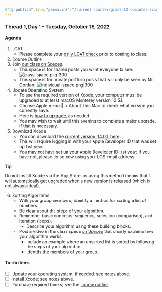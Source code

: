 ```yaml
---
{"dg-publish":true,"permalink":"/current-courses/grade-12-computer-science/thread-1/day-1/","dgHomeLink":false}
---
```


### Thread 1, Day 1 - Tuesday, October 18, 2022
#### Agenda
1. LCAT
	- Please complete your [daily LCAT check](https://lcat.lcs.on.ca) prior to coming to class.
2. [Course Outline](https://tinyurl.com/lcscs22-g12-sco)
3. Join [our class on Spaces](https://ca.spacesedu.com/class/CA-C0fNK8br).
	- This space is for shared posts you want everyone to see:
	  ![class-space.png|300](/img/user/Attachments/class-space.png)
	- This space is for private portfolio posts that will only be seen by Mr. Gordon:
	  ![individual-space.png|300](/img/user/Attachments/individual-space.png)
4. Update Operating System
	- To use the required version of Xcode, your computer must be upgraded to at least macOS Monterey version 12.5.1.
	- Choose Apple menu  > About This Mac to check what version you currently have.
	- Here is [how to upgrade](https://support.apple.com/en-us/HT212735), as needed.
	- You may wish to wait until this evening to complete a major upgrade, if that is necessary.
5. Download Xcode
	- You can download the [current version, 14.0.1, here](https://developer.apple.com/services-account/download?path=/Developer_Tools/Xcode_14.0.1/Xcode_14.0.1.xip).
	- This will require logging in with your Apple Developer ID that was set up last year.
	- You may not have set up your Apple Developer ID last year; if you have not, please do so now using your LCS email address.
> [!TIP]
> Do not install Xcode via the App Store, as using this method means that it will automatically get upgraded when a new version is released (which is not always ideal).
6. Sorting Algorithms
	- With your group members, identify a method for sorting a list of numbers.
	- Be clear about the steps of your algorithm.
	- Remember basic concepts: sequence, selection (comparison), and iteration (loops).
		- Describe your algorithm using these building blocks.
	- Post a video in the class space [on Spaces](https://ca.spacesedu.com/) that clearly explains how your algorithm works.
		- Include an example where an unsorted list is sorted by following the steps of your algorithm.
		- Identify the members of your group.

#### To-do items
- [ ] Update your operating system, if needed; see notes above.
- [ ] Install Xcode; see notes above.
- [ ] Purchase required books; see the [course outline](https://tinyurl.com/lcscs22-g12-sco).
